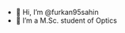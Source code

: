 - 👋 Hi, I’m @furkan95sahin
- 👀 I’m a M.Sc. student of Optics


<!---
furkan95sahin/furkan95sahin is a ✨ special ✨ repository because its `README.md` (this file) appears on your GitHub profile.
You can click the Preview link to take a look at your changes.
--->
